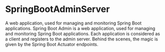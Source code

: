 # SpringBootAdminServer
A web application, used for managing and monitoring Spring Boot applications.
Spring Boot Admin is a web application, used for managing and monitoring Spring Boot applications. 
Each application is considered as a client and registers to the admin server. 
Behind the scenes, the magic is given by the Spring Boot Actuator endpoints.
